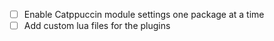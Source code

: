 - [ ] Enable Catppuccin module settings one package at a time
- [ ] Add custom lua files for the plugins
